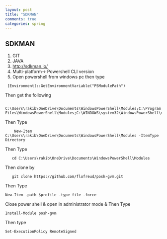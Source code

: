 ```yaml
---
layout: post
title: "SDKMAN"
comments: true
categories: spring
---
```


## SDKMAN

1. GIT
2. JAVA
3. http://sdkman.io/
4. Multi-platform-> Powershell CLI version
5. Open powershell from windows pc then type
```
 [Environment]::GetEnvironmentVariable("PSModulePath")
```  
Then get the following
```
  C:\Users\rakib\OneDrive\Documents\WindowsPowerShell\Modules;C:\Program Files\WindowsPowerShell\Modules;C:\WINDOWS\system32\WindowsPowerShell\v1.0\Modules
```
Then Type
```
    New-Item C:\Users\rakib\OneDrive\Documents\WindowsPowerShell\Modules -ItemType Directory
```
   
Then Type
``` 
   cd C:\Users\rakib\OneDrive\Documents\WindowsPowerShell\Modules
```
Then clone by
```
   git clone https://github.com/flofreud/posh-gvm.git
```
Then Type

``` 
New-Item -path $profile -type file -force
```

Close power shell & open in administrator mode & Then Type
``` 
Install-Module posh-gvm
```
Then type
``` 
Set-ExecutionPolicy RemoteSigned
```